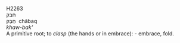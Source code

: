 H2263  
חבק  
חָבַק ‎ châbaq  
*khaw-bak‘*  
A primitive root; to *clasp* (the hands or in embrace): - embrace,
fold.  
